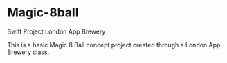 # Magic-8ball
Swift Project London App Brewery


This is a basic Magic 8 Ball concept project created through a London App Brewery class.
